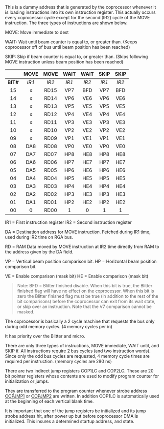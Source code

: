This is a dummy address that is generated by the coprocessor whenever
it is loading instructions into its own instruction register.
This actually occurs every coprocessor cycle except for the second
(IR2) cycle of the MOVE instruction. The three types of instructions
are shown below.

MOVE: Move immediate to dest

WAIT: Wait until beam counter is equal to, or greater than.
(Keeps coprocessor off of bus until beam position has
been reached)

SKIP: Skip if beam counter is equal to, or greater than.
(Skips following MOVE instruction unless beam position has been
reached)


|      | MOVE | MOVE | WAIT | WAIT | SKIP | SKIP |
|:----:|:----:|:----:|:---:|:---:|:---:|:---:|
| **BIT#** | _IR1_ | _IR2_  | _IR1_ | _IR2_ | _IR1_ | _IR2_ |
| 15   | x   | RD15 | VP7 | BFD | VP7 | BFD |
| 14   | x   | RD14 | VP6 | VE6 | VP6 | VE6 |
| 13   | x   | RD13 | VP5 | VE5 | VP5 | VE5 |
| 12   | x   | RD12 | VP4 | VE4 | VP4 | VE4 |
| 11   | x   | RD11 | VP3 | VE3 | VP3 | VE3 |
| 10   | x   | RD10 | VP2 | VE2 | VP2 | VE2 |
| 09   | x   | RD09 | VP1 | VE1 | VP1 | VE1 |
| 08   | DA8 | RD08 | VP0 | VE0 | VP0 | VE0 |
| 07   | DA7 | RD07 | HP8 | HE8 | HP8 | HE8 |
| 06   | DA6 | RD06 | HP7 | HE7 | HP7 | HE7 |
| 05   | DA5 | RD05 | HP6 | HE6 | HP6 | HE6 |
| 04   | DA4 | RD04 | HP5 | HE5 | HP5 | HE5 |
| 03   | DA3 | RD03 | HP4 | HE4 | HP4 | HE4 |
| 02   | DA2 | RD02 | HP3 | HE3 | HP3 | HE3 |
| 01   | DA1 | RD01 | HP2 | HE2 | HP2 | HE2 |
| 00   | 0   | RD00 | 1   | 0   | 1   | 1   |


IR1 = First instruction register
IR2 = Second instruction register

DA = Destination address for MOVE instruction. Fetched during
IR1 time, used during IR2 time on RGA bus.

RD = RAM Data moved by MOVE instruction at IR2 time
directly from RAM to the address given by the DA field.

VP = Vertical beam position comparison bit.
HP = Horizontal beam position comparison bit.

VE = Enable comparison (mask bit)
HE = Enable comparison (mask bit)

  > Note: BFD = Blitter finished disable. When this bit is true, the Blitter
finished flag will have no effect on the coprocessor. When this
bit is zero the Blitter finished flag must be true (in addition
to the rest of the bit comparisons) before the coprocessor can
exit from its wait state, or skip over an instruction. Note
that the V7 comparison cannot be masked.

The coprocessor is basically a 2 cycle machine that requests
the bus only during odd memory cycles. (4 memory cycles per in)

It has priority over the Blitter and micro.

There are only three types of instructions, MOVE immediate,
WAIT until, and SKIP if. All instructions require 2 bus cycles
(and two instruction words). Since only the odd bus cycles are
requested, 4 memory cycle times are required per instruction.
(memory cycles are 280 ns)

There are two indirect jump registers COP1LC and COP2LC.
These are 20 bit pointer registers whose contents are used to modify
program counter for initialization or jumps.

They are transferred to the program counter whenever strobe address
[COPJMP1](COPJMP2.md) or [COPJMP2](COPJMP2.md) are written. In addition COP1LC is automatically
used at the beginning of each vertical blank time.

It is important that one of the jump registers be initialized and its
jump strobe address hit, after power up but before coprocessor DMA is
initialized. This insures a determined startup address, and state.